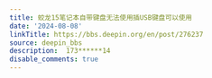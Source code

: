 ```yaml
---
title: 蛟龙15笔记本自带键盘无法使用插USB键盘可以使用
date: '2024-08-08'
linkTitle: https://bbs.deepin.org/en/post/276237
source: deepin_bbs
description:  173******14 
disable_comments: true
---
```



